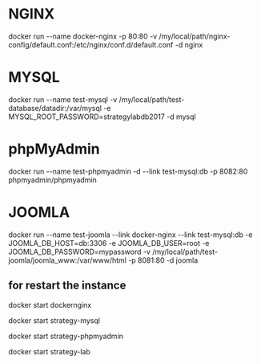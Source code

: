 # NGINX
docker run --name docker-nginx -p 80:80 -v /my/local/path/nginx-config/default.conf:/etc/nginx/conf.d/default.conf -d nginx

# MYSQL
docker run --name test-mysql -v /my/local/path/test-database/datadir:/var/mysql -e MYSQL_ROOT_PASSWORD=strategylabdb2017 -d mysql

# phpMyAdmin
docker run --name test-phpmyadmin -d --link test-mysql:db -p 8082:80 phpmyadmin/phpmyadmin

# JOOMLA
docker run --name test-joomla --link docker-nginx --link test-mysql:db -e JOOMLA_DB_HOST=db:3306 -e JOOMLA_DB_USER=root -e JOOMLA_DB_PASSWORD=mypassword -v /my/local/path/test-joomla/joomla_www:/var/www/html -p 8081:80 -d joomla



## for restart the instance
docker start dockernginx

docker start strategy-mysql

docker start strategy-phpmyadmin

docker start strategy-lab

